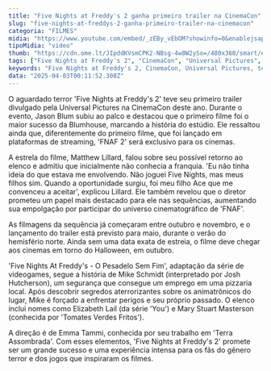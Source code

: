```yaml
---
title: "Five Nights at Freddy's 2 ganha primeiro trailer na CinemaCon"
slug: "five-nights-at-freddys-2-ganha-primeiro-trailer-na-cinemacon"
categoria: "FILMES"
midia: "https://www.youtube.com/embed/_zEBy_vEbOM?showinfo=0&enablejsapi=1"
tipoMidia: "video"
thumb: "https://cdn.ome.lt/JIpddKVsmCPK2-NBsg-4w8W2ySo=/480x360/smart/extras/conteudos/omelete_THUMB_-_2025-03-24T140025.061.png"
tags: ["Five Nights at Freddy's 2", "CinemaCon", "Universal Pictures", "terror", "lançamento de trailer", "Matthew Lillard", "adaptação de videogame", "Halloween"]
keywords: "Five Nights at Freddy's 2, CinemaCon, Universal Pictures, terror, lançamento de trailer, Matthew Lillard, adaptação de videogame, Halloween"
data: "2025-04-03T00:11:52.308Z"
---
```


O aguardado terror 'Five Nights at Freddy's 2' teve seu primeiro trailer divulgado pela Universal Pictures na CinemaCon deste ano. Durante o evento, Jason Blum subiu ao palco e destacou que o primeiro filme foi o maior sucesso da Blumhouse, marcando a história do estúdio. Ele ressaltou ainda que, diferentemente do primeiro filme, que foi lançado em plataformas de streaming, 'FNAF 2' será exclusivo para os cinemas.

A estrela do filme, Matthew Lillard, falou sobre seu possível retorno ao elenco e admitiu que inicialmente não conhecia a franquia. 'Eu não tinha ideia do que estava me envolvendo. Não joguei Five Nights, mas meus filhos sim. Quando a oportunidade surgiu, foi meu filho Ace que me convenceu a aceitar', explicou Lillard. Ele também revelou que o diretor prometeu um papel mais destacado para ele nas sequências, aumentando sua empolgação por participar do universo cinematográfico de 'FNAF'.

As filmagens da sequência já começaram entre outubro e novembro, e o lançamento do trailer está previsto para maio, durante o verão do hemisfério norte. Ainda sem uma data exata de estreia, o filme deve chegar aos cinemas em torno do Halloween, em outubro.

'Five Nights At Freddy's - O Pesadelo Sem Fim', adaptação da série de videogames, segue a história de Mike Schmidt (interpretado por Josh Hutcherson), um segurança que consegue um emprego em uma pizzaria local. Após descobrir segredos aterrorizantes sobre os animatrônicos do lugar, Mike é forçado a enfrentar perigos e seu próprio passado. O elenco inclui nomes como Elizabeth Lail (da série 'You') e Mary Stuart Masterson (conhecida por 'Tomates Verdes Fritos').

A direção é de Emma Tammi, conhecida por seu trabalho em 'Terra Assombrada'. Com esses elementos, 'Five Nights at Freddy's 2' promete ser um grande sucesso e uma experiência intensa para os fãs do gênero terror e dos jogos que inspiraram os filmes.